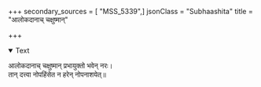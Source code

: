 +++
secondary_sources = [ "MSS_5339",]
jsonClass = "Subhaashita"
title = "आलोकदानाच् चक्षुष्मान्"

+++

<details open><summary>Text</summary>

आलोकदानाच् चक्षुष्मान् प्रभायुक्तो भवेन् नरः।  
तान् दत्त्वा नोपहिंसेत न हरेन् नोपनाशयेत्॥
</details>
